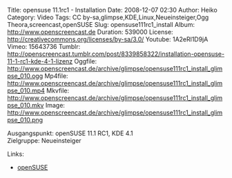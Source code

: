 Title: opensuse 11.1rc1 - Installation
Date: 2008-12-07 02:30
Author: Heiko
Category: Video
Tags: CC by-sa,glimpse,KDE,Linux,Neueinsteiger,Ogg Theora,screencast,openSUSE
Slug: opensuse111rc1_install
Album: http://www.openscreencast.de
Duration: 539000
License: http://creativecommons.org/licenses/by-sa/3.0/
Youtube: 1A2eRl1D9jA
Vimeo: 15643736
Tumblr: http://openscreencast.tumblr.com/post/8339858322/installation-opensuse-11-1-rc1-kde-4-1-lizenz
Oggfile: http://www.openscreencast.de/archive/glimpse/opensuse111rc1_install_glimpse_010.ogg
Mp4file: http://www.openscreencast.de/archive/glimpse/opensuse111rc1_install_glimpse_010.mp4
Mkvfile: http://www.openscreencast.de/archive/glimpse/opensuse111rc1_install_glimpse_010.mkv
Image: http://www.openscreencast.de/archive/glimpse/opensuse111rc1_install_glimpse_010.png

Ausgangspunkt: openSUSE 11.1 RC1, KDE 4.1  
Zielgruppe: Neueinsteiger  

Links:

  * [openSUSE](http://de.opensuse.org/)

